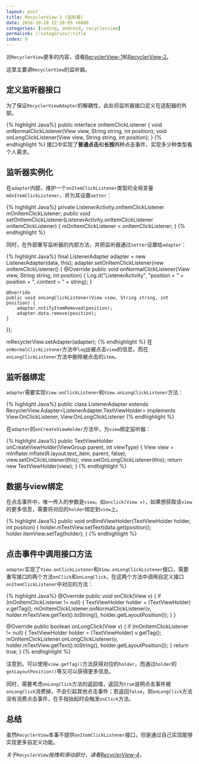 ```yaml
---
layout: post
title: RecyclerView-3 (监听器)
date: 2016-10-20 12:20:05 +0800
categories: [coding, android, recyclerview]
permalink: /:categories/:title
index: 9
---
```


对`RecyclerView`更多的内容，请看[RecyclerView-1](recycler-view-1.html)和[RecyclerView-2](recycler-view-2.html)。

这里主要讲`RecyclerView`的监听器。

## 定义监听器接口
为了保证`RecyclerViewAdapter`的解耦性，此处将监听器接口定义在适配器的外部。

{% highlight Java%}
public interface onItemClickListener {
    void onNormalClickListener(View view, String string, int position);
    void onLongClickListener(View view, String string, int position);
}
{% endhighlight %}
接口中实现了**普通点击**和**长按**两种点击事件，实现多少种类型看个人需求。


## 监听器实例化
在`adapter`内部，维护一个`onItemClickListener`类型的全局变量`mOnItemClickListener`，并为其设置`setter`：

{% highlight Java%}
private ListenerActivity.onItemClickListener mOnItemClickListener;
public void setOnItemClickListener(ListenerActivity.onItemClickListener onItemClickListener) {
    mOnItemClickListener = onItemClickListener;
}
{% endhighlight %}

同时，在外部重写监听器的内部方法，并把监听器通过`setter`设置给`adapter`：

{% highlight Java%}
final ListenerAdapter adapter = new ListenerAdapter(data, this);
adapter.setOnItemClickListener(new onItemClickListener() {
    @Override
    public void onNormalClickListener(View view, String string, int position) {
        Log.d("ListenerActivity", "position = " + position + ", content = " + string);
    }

    @Override
    public void onLongClickListener(View view, String string, int position) {
        adapter.notifyItemRemoved(position);
        adapter.data.remove(position);
    }
});

mRecyclerView.setAdapter(adapter);
{% endhighlight %}
在`onNormalClickListener`方法中`log`出被点击`view`的信息，而在`onLongClickListener`方法中删除被点击的`item`。

## 监听器绑定
`adapter`需要实现`View.onClickListener`和`View.onLongClickListener`方法：

{% highlight Java%}
public class ListenerAdapter extends RecyclerView.Adapter<ListenerAdapter.TextViewHolder> implements View.OnClickListener, View.OnLongClickListener 
{% endhighlight %}

在`adapter`的`onCreateViewHolder`方法中，为`view`绑定监听器：

{% highlight Java%}
public TextViewHolder onCreateViewHolder(ViewGroup parent, int viewType) {
    View view = mInflater.inflate(R.layout.text_item, parent, false);
    view.setOnClickListener(this);
    view.setOnLongClickListener(this);
    return new TextViewHolder(view);
}
{% endhighlight %}

## 数据与view绑定
在点击事件中，唯一传入的参数是`view`。如`onclick(View v)`，如果想获取该`view`的更多信息，需要将对应的`holder`绑定到`view`上。

{% highlight Java%}
public void onBindViewHolder(TextViewHolder holder, int position) {
    holder.mTextView.setText(data.get(position));
    holder.itemView.setTag(holder);
}
{% endhighlight %}

## 点击事件中调用接口方法
`adapter`实现了`View.onClickListener`和`View.onLongClickListener`接口，需要重写接口的两个方法`onClick`和`onLongClick`，在这两个方法中调用自定义接口`onItemClickListener`中对应的方法：

{% highlight Java%}
@Override
public void onClick(View v) {
    if (mOnItemClickListener != null) {
        TextViewHolder holder = (TextViewHolder) v.getTag();
        mOnItemClickListener.onNormalClickListener(v, holder.mTextView.getText().toString(), holder.getLayoutPosition());
    }
}

@Override
public boolean onLongClick(View v) {
    if (mOnItemClickListener != null) {
        TextViewHolder holder = (TextViewHolder) v.getTag();
        mOnItemClickListener.onLongClickListener(v, holder.mTextView.getText().toString(), holder.getLayoutPosition());
    }
    return true;
}
{% endhighlight %}

注意到，可以使用`view.getTag()`方法获得对应的`holder`，而通过`holder`的`getLayoutPosition()`等又可以获得更多信息。

同时，需要考虑`onLongClick`方法的返回值，返回为`true`说明点击事件被`onLongClick`消费掉，不会引起其他点击事件；若返回`false`，则`onLongClick`方法没有消费点击事件，在手指抬起时会触发`onClick`方法。

## 总结
虽然`RecyclerView`本事不提供`onItemClickListener`接口，但是通过自己实现能够实现更多自定义功能。


*关于`RecyclerView`拖拽和滑动部分，请看[RecyclerView-4](recycler-view-4.html)。*